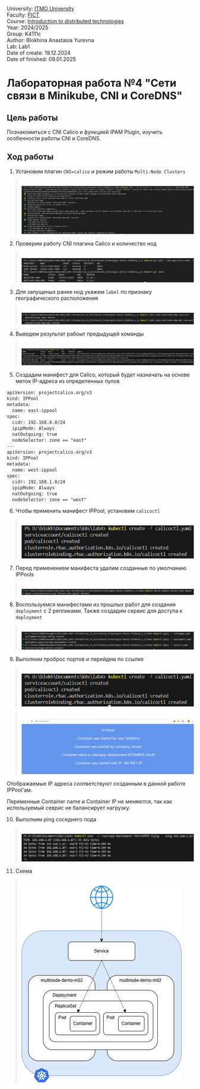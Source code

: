 University: [ITMO University](https://itmo.ru/ru/)
<br>Faculty: [FICT](https://fict.itmo.ru)
<br>Course: [Introduction to distributed technologies](https://github.com/itmo-ict-faculty/introduction-to-distributed-technologies)
<br>Year: 2024/2025
<br>Group: K4111c
<br>Author: Blokhina Anastasia Yurevna
<br>Lab: Lab1
<br>Date of create: 19.12.2024
<br>Date of finished: 09.01.2025

# Лабораторная работа №4 "Сети связи в Minikube, CNI и CoreDNS"

## Цель работы

Познакомиться с CNI Calico и функцией IPAM Plugin, изучить особенности работы CNI и CoreDNS.

## Ход работы

1. Установим плагин `CNI=calico` и режим работы `Multi-Node Clusters` 

> <br>![](./img/1.jpg)<br/>

2. Проверим работу CNI плагина Calico и количество нод

> <br>![](./img/2.jpg)<br/>

3. Для запущеных ранее нод укажем `label` по признаку географического расположения

> <br>![](./img/3.jpg)<br/>

4. Выведем результат рабоыт предыдущей команды

> <br>![](./img/4.png)<br/>

5. Создадим манифест для Calico, который будет назначать на основе меток IP-адреса из определенных пулов 

```
apiVersion: projectcalico.org/v3
kind: IPPool
metadata:
  name: east-ippool
spec:
  cidr: 192.168.0.0/24
  ipipMode: Always
  natOutgoing: true
  nodeSelector: zone == "east"
---
apiVersion: projectcalico.org/v3
kind: IPPool
metadata:
  name: west-ippool
spec:
  cidr: 192.168.1.0/24
  ipipMode: Always
  natOutgoing: true
  nodeSelector: zone == "west"
```

6. Чтобы применить манифест IPPool, установим `calicoctl`

> <br>![](./img/5.png)<br/>

7. Перед применением манифеста удалим созданные по умолчанию IPPools

> <br>![](./img/6.jpg)<br/>

8. Воспользуемся манифестами из прошлых работ для создания `deployment` с 2 репликами. Также создадим сервис для доступа к `deployment`

> <br>![](./img/7.jpg)<br/>

9. Выполним проброс портов и перейдем по ссылке

> <br>![](./img/8.png)<br/>

> <br>![](./img/9.png)<br/>

Отображаемые IP адреса соответствуют созданным в данной работе IPPool'ам. 

Переменные Container name и Container IP не меняются, так как используемый севрис не балансирует нагрузку.

10. Выполним ping соседнего пода

> <br>![](./img/10.png)<br/>

11. Схема
> <br>![](./img/lab_4.png)<br/>
